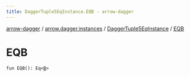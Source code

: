 ```yaml
---
title: DaggerTuple5EqInstance.EQB - arrow-dagger
---
```


[arrow-dagger](../../index.html) / [arrow.dagger.instances](../index.html) / [DaggerTuple5EqInstance](index.html) / [EQB](./-e-q-b.html)

# EQB

`fun EQB(): Eq<`[`B`](index.html#B)`>`